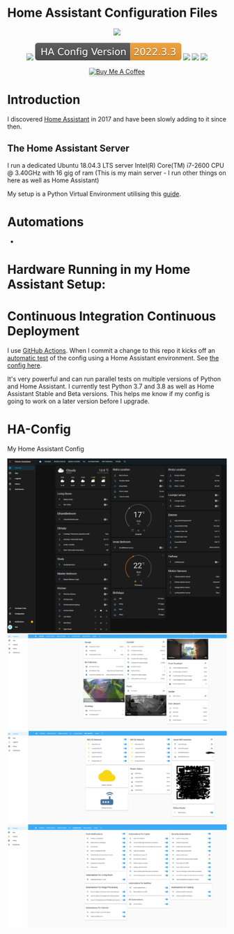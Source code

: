# Home Assistant Configuration Files 

<p align="center">
  <img src="https://github.com/home-assistant/home-assistant-assets/blob/master/loading-screen.gif">
</p>

<p align="center">
    <a href="https://github.com/robbrad/HA-Config/actions" alt="Pipeline">
        <img src="https://github.com/robbrad/HA-Config/workflows/Home%20Assistant%20CI/badge.svg" /></a>
        <a href="assets/current_ha_version.svg" alt="Currently Running">
        <img src="assets/current_ha_version.svg" /></a>
        <a href="https://www.home-assistant.io/latest-release-notes/" alt="Latest HA Version">
        <img src="https://img.shields.io/badge/dynamic/json?label=Latest%20HA%20Version&query=%24.info.version&url=https%3A%2F%2Fpypi.python.org%2Fpypi%2Fhomeassistant%2Fjson" /></a>
        <a href="https://github.com/robbrad/" alt="Last Commit">
        <img src="https://img.shields.io/github/last-commit/robbrad/HA-Config" /></a>
        <a href="https://github.com/robbrad/HA-Config/stargazers"><img src="https://img.shields.io/github/stars/robbrad/HA-Config.svg?style=plasticr"/></a>     
</p>

<p align="center">
   <a href="https://buymeacoff.ee/robbrad" target="_blank"><img src="https://www.buymeacoffee.com/assets/img/custom_images/orange_img.png" alt="Buy Me A Coffee" style="height: 41px !important;width: 174px !important;box-shadow: 0px 3px 2px 0px rgba(190, 190, 190, 0.5) !important;-webkit-box-shadow: 0px 3px 2px 0px rgba(190, 190, 190, 0.5) !important;" ></a>
</p>

# Introduction
I discovered [Home Assistant](https://www.home-assistant.io) in 2017 and have been slowly adding to it since then.

## The Home Assistant Server
I run a dedicated Ubuntu 18.04.3 LTS server Intel(R) Core(TM) i7-2600 CPU @ 3.40GHz with 16 gig of ram (This is my main server - I run other things on here as well as Home Assistant)

My setup is a Python Virtual Environment utilising this [guide](https://www.home-assistant.io/docs/installation/virtualenv/).

# Automations
* 

# Hardware Running in my Home Assistant Setup:

# Continuous Integration Continuous Deployment
I use [GitHub Actions](https://github.com/features/actions). When I commit a change to this repo it kicks off an [automatic test](https://github.com/robbrad/HA-Config/actions) of the config using a Home Assistant environment. See [the config here](https://github.com/robbrad/HA-Config/blob/master/.github/workflows/main.yml).

It's very powerful and can run parallel tests on multiple versions of Python and Home Assistant. I currently test Python 3.7 and 3.8 as well as Home Assistant Stable and Beta versions. This helps me know if my config is going to work on a later version before I upgrade.

# HA-Config
My Home Assistant Config

![Alt text](assets/HomeAssistant1.JPG?raw=true "Home Assistant - Home Screen")
![Alt text](assets/HomeAssistant2.JPG?raw=true "Home Assistant - Outside")
![Alt text](assets/HomeAssistant3.JPG?raw=true "Home Assistant - Wifi")
![Alt text](assets/HomeAssistant4.JPG?raw=true "Home Assistant - Automations")


